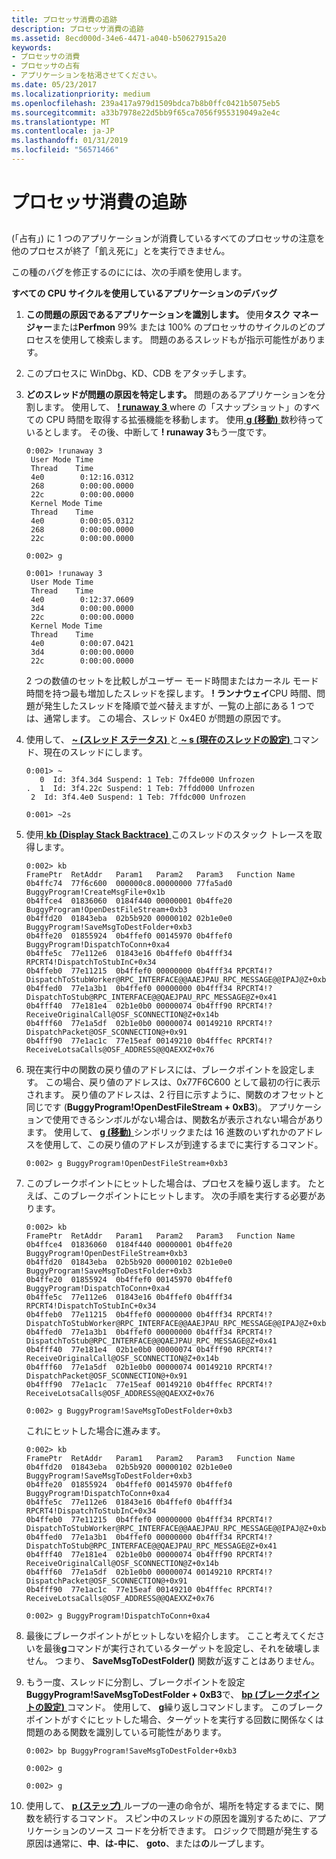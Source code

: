 ```yaml
---
title: プロセッサ消費の追跡
description: プロセッサ消費の追跡
ms.assetid: 8ecd000d-34e6-4471-a040-b50627915a20
keywords:
- プロセッサの消費
- プロセッサの占有
- アプリケーションを枯渇させてください。
ms.date: 05/23/2017
ms.localizationpriority: medium
ms.openlocfilehash: 239a417a979d1509bdca7b8b0ffc0421b5075eb5
ms.sourcegitcommit: a33b7978e22d5bb9f65ca7056f955319049a2e4c
ms.translationtype: MT
ms.contentlocale: ja-JP
ms.lasthandoff: 01/31/2019
ms.locfileid: "56571466"
---
```

# <a name="tracking-down-a-processor-hog"></a>プロセッサ消費の追跡


## <span id="ddk_tracking_down_a_processor_hog_dbg"></span><span id="DDK_TRACKING_DOWN_A_PROCESSOR_HOG_DBG"></span>


(「占有」) に 1 つのアプリケーションが消費しているすべてのプロセッサの注意を他のプロセスが終了「飢え死に」とを実行できません。

この種のバグを修正するのにには、次の手順を使用します。

**すべての CPU サイクルを使用しているアプリケーションのデバッグ**

1.  **この問題の原因であるアプリケーションを識別します。** 使用**タスク マネージャー**または**Perfmon** 99% または 100% のプロセッサのサイクルのどのプロセスを使用して検索します。 問題のあるスレッドもが指示可能性があります。

2.  このプロセスに WinDbg、KD、CDB をアタッチします。

3.  **どのスレッドが問題の原因を特定します。** 問題のあるアプリケーションを分割します。 使用して、 [ **! runaway 3** ](-runaway.md) where の「スナップショット」のすべての CPU 時間を取得する拡張機能を移動します。 使用[ **g (移動)** ](g--go-.md)数秒待っているとします。 その後、中断して **! runaway 3**もう一度です。

    ```dbgcmd
    0:002> !runaway 3
     User Mode Time
     Thread    Time
     4e0        0:12:16.0312
     268        0:00:00.0000
     22c        0:00:00.0000
     Kernel Mode Time
     Thread    Time
     4e0        0:00:05.0312
     268        0:00:00.0000
     22c        0:00:00.0000

    0:002> g

    0:001> !runaway 3
     User Mode Time
     Thread    Time
     4e0        0:12:37.0609
     3d4        0:00:00.0000
     22c        0:00:00.0000
     Kernel Mode Time
     Thread    Time
     4e0        0:00:07.0421
     3d4        0:00:00.0000
     22c        0:00:00.0000
    ```

    2 つの数値のセットを比較しがユーザー モード時間またはカーネル モード時間を持つ最も増加したスレッドを探します。 **! ランナウェイ**CPU 時間、問題が発生したスレッドを降順で並べ替えますが、一覧の上部にある 1 つでは、通常します。 この場合、スレッド 0x4E0 が問題の原因です。

4.  使用して、 [ **~ (スレッド ステータス)** ](---thread-status-.md)と[ **~ s (現在のスレッドの設定)** ](-s--set-current-thread-.md)コマンド、現在のスレッドにします。
    ```dbgcmd
    0:001> ~
       0  Id: 3f4.3d4 Suspend: 1 Teb: 7ffde000 Unfrozen
    .  1  Id: 3f4.22c Suspend: 1 Teb: 7ffdd000 Unfrozen
     2  Id: 3f4.4e0 Suspend: 1 Teb: 7ffdc000 Unfrozen

    0:001> ~2s
    ```

5.  使用[ **kb (Display Stack Backtrace)** ](k--kb--kc--kd--kp--kp--kv--display-stack-backtrace-.md)このスレッドのスタック トレースを取得します。
    ```dbgcmd
    0:002> kb
    FramePtr  RetAddr   Param1   Param2   Param3   Function Name
    0b4ffc74  77f6c600  000000c8.00000000 77fa5ad0 BuggyProgram!CreateMsgFile+0x1b
    0b4ffce4  01836060  0184f440 00000001 0b4ffe20 BuggyProgram!OpenDestFileStream+0xb3
    0b4ffd20  01843eba  02b5b920 00000102 02b1e0e0 BuggyProgram!SaveMsgToDestFolder+0xb3
    0b4ffe20  01855924  0b4ffef0 00145970 0b4ffef0 BuggyProgram!DispatchToConn+0xa4
    0b4ffe5c  77e112e6  01843e16 0b4ffef0 0b4fff34 RPCRT4!DispatchToStubInC+0x34
    0b4ffeb0  77e11215  0b4ffef0 00000000 0b4fff34 RPCRT4!?DispatchToStubWorker@RPC_INTERFACE@@AAEJPAU_RPC_MESSAGE@@IPAJ@Z+0xb0
    0b4ffed0  77e1a3b1  0b4ffef0 00000000 0b4fff34 RPCRT4!?DispatchToStub@RPC_INTERFACE@@QAEJPAU_RPC_MESSAGE@Z+0x41
    0b4fff40  77e181e4  02b1e0b0 00000074 0b4fff90 RPCRT4!?ReceiveOriginalCall@OSF_SCONNECTION@Z+0x14b
    0b4fff60  77e1a5df  02b1e0b0 00000074 00149210 RPCRT4!?DispatchPacket@OSF_SCONNECTION@+0x91
    0b4fff90  77e1ac1c  77e15eaf 00149210 0b4fffec RPCRT4!?ReceiveLotsaCalls@OSF_ADDRESS@@QAEXXZ+0x76
    ```

6.  現在実行中の関数の戻り値のアドレスには、ブレークポイントを設定します。 この場合、戻り値のアドレスは、0x77F6C600 として最初の行に表示されます。 戻り値のアドレスは、2 行目に示すように、関数のオフセットと同じです (**BuggyProgram!OpenDestFileStream + 0xB3**)。 アプリケーションで使用できるシンボルがない場合は、関数名が表示されない場合があります。 使用して、 [ **g (移動)** ](g--go-.md)シンボリックまたは 16 進数のいずれかのアドレスを使用して、この戻り値のアドレスが到達するまでに実行するコマンド。
    ```dbgcmd
    0:002> g BuggyProgram!OpenDestFileStream+0xb3
    ```

7.  このブレークポイントにヒットした場合は、プロセスを繰り返します。 たとえば、このブレークポイントにヒットします。 次の手順を実行する必要があります。

    ```dbgcmd
    0:002> kb
    FramePtr  RetAddr   Param1   Param2   Param3   Function Name
    0b4ffce4  01836060  0184f440 00000001 0b4ffe20 BuggyProgram!OpenDestFileStream+0xb3
    0b4ffd20  01843eba  02b5b920 00000102 02b1e0e0 BuggyProgram!SaveMsgToDestFolder+0xb3
    0b4ffe20  01855924  0b4ffef0 00145970 0b4ffef0 BuggyProgram!DispatchToConn+0xa4
    0b4ffe5c  77e112e6  01843e16 0b4ffef0 0b4fff34 RPCRT4!DispatchToStubInC+0x34
    0b4ffeb0  77e11215  0b4ffef0 00000000 0b4fff34 RPCRT4!?DispatchToStubWorker@RPC_INTERFACE@@AAEJPAU_RPC_MESSAGE@@IPAJ@Z+0xb0
    0b4ffed0  77e1a3b1  0b4ffef0 00000000 0b4fff34 RPCRT4!?DispatchToStub@RPC_INTERFACE@@QAEJPAU_RPC_MESSAGE@Z+0x41
    0b4fff40  77e181e4  02b1e0b0 00000074 0b4fff90 RPCRT4!?ReceiveOriginalCall@OSF_SCONNECTION@Z+0x14b
    0b4fff60  77e1a5df  02b1e0b0 00000074 00149210 RPCRT4!?DispatchPacket@OSF_SCONNECTION@+0x91
    0b4fff90  77e1ac1c  77e15eaf 00149210 0b4fffec RPCRT4!?ReceiveLotsaCalls@OSF_ADDRESS@@QAEXXZ+0x76

    0:002> g BuggyProgram!SaveMsgToDestFolder+0xb3
    ```

    これにヒットした場合に進みます。

    ```dbgcmd
    0:002> kb
    FramePtr  RetAddr   Param1   Param2   Param3   Function Name
    0b4ffd20  01843eba  02b5b920 00000102 02b1e0e0 BuggyProgram!SaveMsgToDestFolder+0xb3
    0b4ffe20  01855924  0b4ffef0 00145970 0b4ffef0 BuggyProgram!DispatchToConn+0xa4
    0b4ffe5c  77e112e6  01843e16 0b4ffef0 0b4fff34 RPCRT4!DispatchToStubInC+0x34
    0b4ffeb0  77e11215  0b4ffef0 00000000 0b4fff34 RPCRT4!?DispatchToStubWorker@RPC_INTERFACE@@AAEJPAU_RPC_MESSAGE@@IPAJ@Z+0xb0
    0b4ffed0  77e1a3b1  0b4ffef0 00000000 0b4fff34 RPCRT4!?DispatchToStub@RPC_INTERFACE@@QAEJPAU_RPC_MESSAGE@Z+0x41
    0b4fff40  77e181e4  02b1e0b0 00000074 0b4fff90 RPCRT4!?ReceiveOriginalCall@OSF_SCONNECTION@Z+0x14b
    0b4fff60  77e1a5df  02b1e0b0 00000074 00149210 RPCRT4!?DispatchPacket@OSF_SCONNECTION@+0x91
    0b4fff90  77e1ac1c  77e15eaf 00149210 0b4fffec RPCRT4!?ReceiveLotsaCalls@OSF_ADDRESS@@QAEXXZ+0x76

    0:002> g BuggyProgram!DispatchToConn+0xa4
    ```

8.  最後にブレークポイントがヒットしないを紹介します。 ここと考えてくださいを最後**g**コマンドが実行されているターゲットを設定し、それを破壊しません。 つまり、 **SaveMsgToDestFolder()** 関数が返すことはありません。

9.  もう一度、スレッドに分割し、ブレークポイントを設定**BuggyProgram!SaveMsgToDestFolder + 0xB3**で、 [ **bp (ブレークポイントの設定)** ](bp--bu--bm--set-breakpoint-.md)コマンド。 使用して、 **g**繰り返しコマンドします。 このブレークポイントがすぐにヒットした場合、ターゲットを実行する回数に関係なくは問題のある関数を識別している可能性があります。
    ```dbgcmd
    0:002> bp BuggyProgram!SaveMsgToDestFolder+0xb3

    0:002> g 

    0:002> g 
    ```

10. 使用して、 [ **p (ステップ)** ](p--step-.md)ループの一連の命令が、場所を特定するまでに、関数を続行するコマンド。 スピン中のスレッドの原因を識別するために、アプリケーションのソース コードを分析できます。 ロジックで問題が発生する原因は通常に、**中**、**は-中に**、 **goto**、または**の**ループします。

 

 





